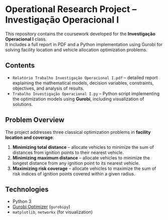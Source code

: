 # Operational Research Project – Investigação Operacional I

This repository contains the coursework developed for the **Investigação Operacional I** class.  
It includes a full report in PDF and a Python implementation using Gurobi for solving facility location and vehicle allocation optimization problems.

## Contents
- `Relatório Trabalho Investigação Operacional I.pdf` – detailed report explaining the mathematical models, decision variables, constraints, objectives, and analysis of results.  
- `Trabalho Investigação Operacional I.py` – Python script implementing the optimization models using **Gurobi**, including visualization of solutions.  

## Problem Overview
The project addresses three classical optimization problems in **facility location and coverage**:
1. **Minimizing total distance** – allocate vehicles to minimize the sum of distances from ignition points to their nearest vehicle.  
2. **Minimizing maximum distance** – allocate vehicles to minimize the longest distance from any ignition point to its nearest vehicle.  
3. **Maximizing risk coverage** – allocate vehicles to maximize the sum of risk indices of ignition points covered within a given radius.

## Technologies
- Python 3  
- [Gurobi Optimizer](https://www.gurobi.com/) (`gurobipy`)  
- `matplotlib`, `networkx` (for visualization)
